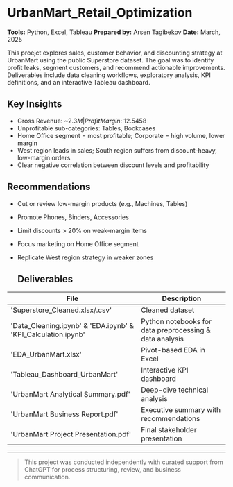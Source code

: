 # UrbanMart_Retail_Optimization

**Tools:** Python, Excel, Tableau
**Prepared by:** Arsen Tagibekov
**Date:** March, 2025

This proejct explores sales, customer behavior, and discounting strategy at UrbanMart using the public Superstore dataset. The goal was to identify profit leaks, segment customers, and recommend actionable improvements. Deliverables include data cleaning workflows, exploratory analysis, KPI definitions, and an interactive Tableau dashboard.

## Key Insights
- Gross Revenue: ~$2.3M | Profit Margin: ~12.5% | Average Order Value: ~$458
- Unprofitable sub-categories: Tables, Bookcases
- Home Office segment = most profitable; Corporate = high volume, lower margin
- West region leads in sales; South region suffers from discount-heavy, low-margin orders
- Clear negative correlation between discount levels and profitability

## Recommendations
- Cut or review low-margin products (e.g., Machines, Tables)
- Promote Phones, Binders, Accessories
- Limit discounts > 20% on weak-margin items
- Focus marketing on Home Office segment
- Replicate West region strategy in weaker zones

  ## Deliverables
| File | Description |
|------|-------------|
| 'Superstore_Cleaned.xlsx/.csv' | Cleaned dataset  
| 'Data_Cleaning.ipynb' & 'EDA.ipynb' & 'KPI_Calculation.ipynb' | Python notebooks for data preprocessing & data analysis  
| 'EDA_UrbanMart.xlsx' | Pivot-based EDA in Excel  
| 'Tableau_Dashboard_UrbanMart' | Interactive KPI dashboard  
| 'UrbanMart Analytical Summary.pdf' | Deep-dive technical analysis  
| 'UrbanMart Business Report.pdf' | Executive summary with recommendations  
| 'UrbanMart Project Presentation.pdf' | Final stakeholder presentation

---

> This project was conducted independently with curated support from ChatGPT for process structuring, review, and business communication.
